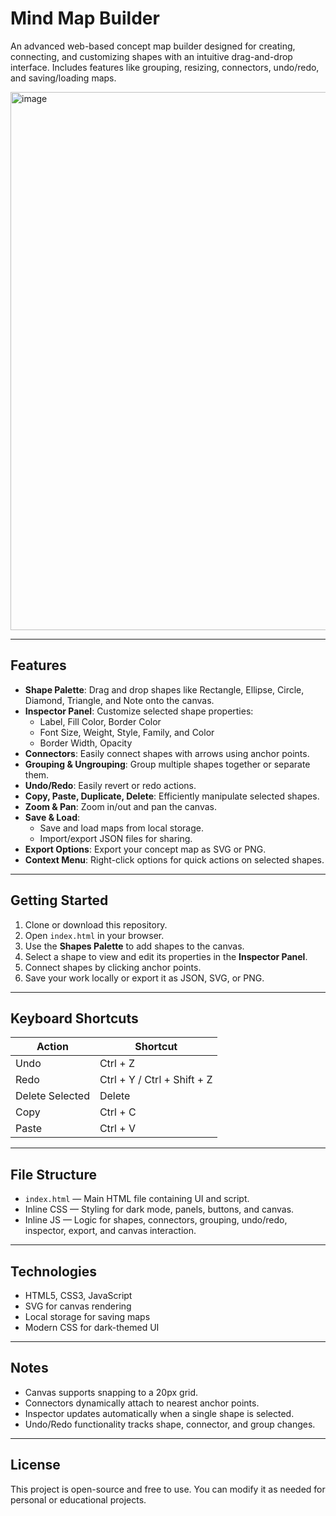 # Mind Map Builder


An advanced web-based concept map builder designed for creating, connecting, and customizing shapes with an intuitive drag-and-drop interface. Includes features like grouping, resizing, connectors, undo/redo, and saving/loading maps.

<img width="1919" height="861" alt="image" src="https://github.com/user-attachments/assets/09e03cd7-2a67-46eb-b097-e0fa35642d7e" />

---

## Features

- **Shape Palette**: Drag and drop shapes like Rectangle, Ellipse, Circle, Diamond, Triangle, and Note onto the canvas.
- **Inspector Panel**: Customize selected shape properties:
  - Label, Fill Color, Border Color
  - Font Size, Weight, Style, Family, and Color
  - Border Width, Opacity
- **Connectors**: Easily connect shapes with arrows using anchor points.
- **Grouping & Ungrouping**: Group multiple shapes together or separate them.
- **Undo/Redo**: Easily revert or redo actions.
- **Copy, Paste, Duplicate, Delete**: Efficiently manipulate selected shapes.
- **Zoom & Pan**: Zoom in/out and pan the canvas.
- **Save & Load**:
  - Save and load maps from local storage.
  - Import/export JSON files for sharing.
- **Export Options**: Export your concept map as SVG or PNG.
- **Context Menu**: Right-click options for quick actions on selected shapes.

---

## Getting Started

1. Clone or download this repository.
2. Open `index.html` in your browser.
3. Use the **Shapes Palette** to add shapes to the canvas.
4. Select a shape to view and edit its properties in the **Inspector Panel**.
5. Connect shapes by clicking anchor points.
6. Save your work locally or export it as JSON, SVG, or PNG.

---

## Keyboard Shortcuts

| Action           | Shortcut                 |
|-----------------|--------------------------|
| Undo             | Ctrl + Z                 |
| Redo             | Ctrl + Y / Ctrl + Shift + Z |
| Delete Selected  | Delete                   |
| Copy             | Ctrl + C                 |
| Paste            | Ctrl + V                 |

---

## File Structure

- `index.html` — Main HTML file containing UI and script.
- Inline CSS — Styling for dark mode, panels, buttons, and canvas.
- Inline JS — Logic for shapes, connectors, grouping, undo/redo, inspector, export, and canvas interaction.

---

## Technologies

- HTML5, CSS3, JavaScript
- SVG for canvas rendering
- Local storage for saving maps
- Modern CSS for dark-themed UI

---

## Notes

- Canvas supports snapping to a 20px grid.
- Connectors dynamically attach to nearest anchor points.
- Inspector updates automatically when a single shape is selected.
- Undo/Redo functionality tracks shape, connector, and group changes.

---

## License

This project is open-source and free to use. You can modify it as needed for personal or educational projects.
